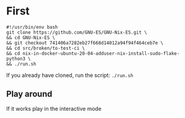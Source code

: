 # First

```
#!/usr/bin/env bash
git clone https://github.com/GNU-ES/GNU-Nix-ES.git \
&& cd GNU-Nix-ES \
&& git checkout 741406a7282eb27f668d14012a94f94f464ceb7e \
&& cd src/broken/to-test-ci \
&& cd nix-in-docker-ubuntu-20-04-adduser-nix-install-sudo-flake-python3 \
&& ./run.sh
```

If you already have cloned, run the script:
`./run.sh`


## Play around

If it works play in the interactive mode

